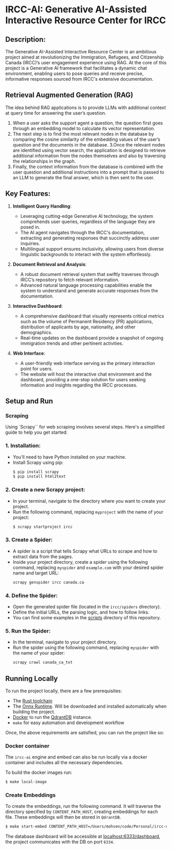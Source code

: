 # IRCC-AI: Generative AI-Assisted Interactive Resource Center for IRCC

## Description:

The Generative AI-Assisted Interactive Resource Center is an ambitious project aimed at revolutionizing the Immigration, Refugees, and Citizenship Canada (IRCC)’s user engagement experience using RAG. At the core of this project is a Generative AI framework that facilitates a dynamic chat environment, enabling users to pose queries and receive precise, informative responses sourced from IRCC's extensive documentation.

## Retrieval Augmented Generation (RAG)
The idea behind RAG applications is to provide LLMs with additional context at query time for answering the user’s question.

1. When a user asks the support agent a question, the question first goes through an embedding model to calculate its vector representation.
2. The next step is to find the most relevant nodes in the database by comparing the cosine similarity of the embedding values of the user’s question and the documents in the database.
3.Once the relevant nodes are identified using vector search, the application is designed to retrieve additional information from the nodes themselves and also by traversing the relationships in the graph.
4. Finally, the context information from the database is combined with the user question and additional instructions into a prompt that is passed to an LLM to generate the final answer, which is then sent to the user.

## Key Features:

1. **Intelligent Query Handling**:
   - Leveraging cutting-edge Generative AI technology, the system comprehends user queries, regardless of the language they are posed in.
   - The AI agent navigates through the IRCC's documentation, extracting and generating responses that succinctly address user inquiries.
   - Multilingual support ensures inclusivity, allowing users from diverse linguistic backgrounds to interact with the system effortlessly.

2. **Document Retrieval and Analysis**:
   - A robust document retrieval system that swiftly traverses through IRCC’s repository to fetch relevant information.
   - Advanced natural language processing capabilities enable the system to understand and generate accurate responses from the documentation.

3. **Interactive Dashboard**:
   - A comprehensive dashboard that visually represents critical metrics such as the volume of Permanent Residency (PR) applications, distribution of applicants by age, nationality, and other demographics.
   - Real-time updates on the dashboard provide a snapshot of ongoing immigration trends and other pertinent activities.

4. **Web Interface**:
   - A user-friendly web interface serving as the primary interaction point for users.
   - The website will host the interactive chat environment and the dashboard, providing a one-stop solution for users seeking information and insights regarding the IRCC processes.

## Setup and Run

### Scraping

Using `Scrapy`` for web scraping involves several steps. Here's a simplified guide to help you get started:

### 1. **Installation**:
   - You'll need to have Python installed on your machine.
   - Install Scrapy using pip: 
     ```bash
     $ pip install scrapy
     $ pip install html2text
     ```

### 2. **Create a new Scrapy project**:
   - In your terminal, navigate to the directory where you want to create your project.
   - Run the following command, replacing `myproject` with the name of your project:
     ```bash
     $ scrapy startproject ircc
     ```

### 3. **Create a Spider**:
   - A spider is a script that tells Scrapy what URLs to scrape and how to extract data from the pages.
   - Inside your project directory, create a spider using the following command, replacing `myspider` and `example.com` with your desired spider name and target URL:
     ```bash
     scrapy genspider ircc canada.ca
     ```

### 4. **Define the Spider**:
   - Open the generated spider file (located in the `ircc/spiders` directory).
   - Define the initial URLs, the parsing logic, and how to follow links.
   - You can find some examples in the [scripts](/scripts/scrapy/spiders) directory of this repository.

### 5. **Run the Spider**:
   - In the terminal, navigate to your project directory.
   - Run the spider using the following command, replacing `myspider` with the name of your spider:
     ```bash
     scrapy crawl canada_ca_txt
     ```

## Running Locally

To run the project locally, there are a few prerequisites:

- The [Rust toolchain](https://www.rust-lang.org/learn/get-started)
- The [Onnx Runtime](https://onnxruntime.ai/docs/install/). Will be downloaded and installed automatically when building the project.
- [Docker](https://docs.docker.com/engine/install/) to run the [QdrantDB](https://qdrant.tech/) instance.
- `make` for easy automation and development workflow

Once, the above requirements are satisfied, you can run the project like so:    

### Docker container

The `ircc-ai` engine and embed can also be run locally via a docker container and
includes all the necessary dependencies.

To build the docker images run:

```bash
$ make local-image
```

### Create Embeddings

To create the embeddings, run the following command.  It will traverse the directory specified by `CONTENT_PATH_HOST`, creating embeddings for each file. These embeddings will then be stored in `QdrantDB`.

```bash
$ make start-embed CONTENT_PATH_HOST=/Users/mohsen/code/Personal/ircc-dump-scrapy/canadascraper/outputtxt
```

The database dashboard will be accessible at [localhost:6333/dashboard](http://localhost:6333/dashboard), the project communicates with the DB on port `6334`.